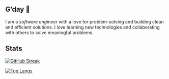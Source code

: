 ## G’day 👋

I am a _software engineer_ with a love for problem-solving and building clean and efficient solutions. I love learning new technologies and collaborating with others to solve meaningful problems.

## Stats

[![GitHub Streak](http://github-readme-streak-stats.herokuapp.com?user=htr3n&theme=dark&background=000000)](https://htr3n.github.io/)

[![Top Langs](https://github-readme-stats.vercel.app/api/top-langs/?username=htr3n&layout=compact&theme=vision-friendly-dark)](https://htr3n.github.io/)

